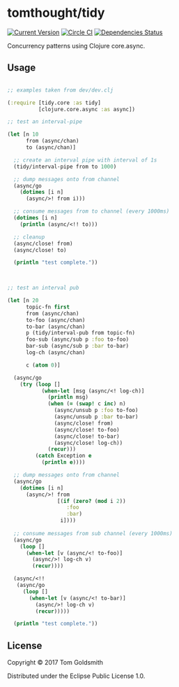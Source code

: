 # tomthought/tidy

[![Current Version](https://img.shields.io/clojars/v/tomthought/tidy.svg)](https://clojars.org/tomthought/tidy)
[![Circle CI](https://circleci.com/gh/tomthought/tidy.svg?style=shield)](https://circleci.com/gh/tomthought/tidy)
[![Dependencies Status](https://jarkeeper.com/tomthought/tidy/status.svg)](https://jarkeeper.com/tomthought/tidy)

Concurrency patterns using Clojure core.async.

## Usage

```clojure

;; examples taken from dev/dev.clj

(:require [tidy.core :as tidy]
          [clojure.core.async :as async])

;; test an interval-pipe

(let [n 10
      from (async/chan)
      to (async/chan)]

  ;; create an interval pipe with interval of 1s
  (tidy/interval-pipe from to 1000)

  ;; dump messages onto from channel
  (async/go
    (dotimes [i n]
      (async/>! from i)))

  ;; consume messages from to channel (every 1000ms)
  (dotimes [i n]
    (println (async/<!! to)))

  ;; cleanup
  (async/close! from)
  (async/close! to)

  (println "test complete."))
  


;; test an interval pub

(let [n 20
      topic-fn first
      from (async/chan)
      to-foo (async/chan)
      to-bar (async/chan)
      p (tidy/interval-pub from topic-fn)
      foo-sub (async/sub p :foo to-foo)
      bar-sub (async/sub p :bar to-bar)
      log-ch (async/chan)

      c (atom 0)]

  (async/go
    (try (loop []
           (when-let [msg (async/<! log-ch)]
             (println msg)
             (when (= (swap! c inc) n)
               (async/unsub p :foo to-foo)
               (async/unsub p :bar to-bar)
               (async/close! from)
               (async/close! to-foo)
               (async/close! to-bar)
               (async/close! log-ch))
             (recur)))
         (catch Exception e
           (println e))))

  ;; dump messages onto from channel
  (async/go
    (dotimes [i n]
      (async/>! from
                [(if (zero? (mod i 2))
                   :foo
                   :bar)
                 i])))
  
  ;; consume messages from sub channel (every 1000ms)
  (async/go
    (loop []
      (when-let [v (async/<! to-foo)]
        (async/>! log-ch v)
        (recur))))

  (async/<!!
   (async/go
     (loop []
       (when-let [v (async/<! to-bar)]
         (async/>! log-ch v)
         (recur)))))

  (println "test complete."))


```

## License

Copyright © 2017 Tom Goldsmith

Distributed under the Eclipse Public License 1.0.
